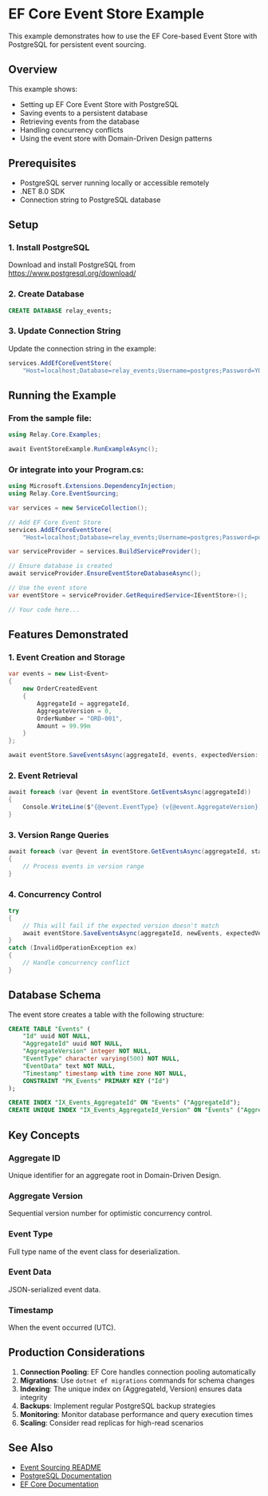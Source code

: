 # EF Core Event Store Example

This example demonstrates how to use the EF Core-based Event Store with PostgreSQL for persistent event sourcing.

## Overview

This example shows:
- Setting up EF Core Event Store with PostgreSQL
- Saving events to a persistent database
- Retrieving events from the database
- Handling concurrency conflicts
- Using the event store with Domain-Driven Design patterns

## Prerequisites

- PostgreSQL server running locally or accessible remotely
- .NET 8.0 SDK
- Connection string to PostgreSQL database

## Setup

### 1. Install PostgreSQL

Download and install PostgreSQL from https://www.postgresql.org/download/

### 2. Create Database

```sql
CREATE DATABASE relay_events;
```

### 3. Update Connection String

Update the connection string in the example:

```csharp
services.AddEfCoreEventStore(
    "Host=localhost;Database=relay_events;Username=postgres;Password=YOUR_PASSWORD");
```

## Running the Example

### From the sample file:

```csharp
using Relay.Core.Examples;

await EventStoreExample.RunExampleAsync();
```

### Or integrate into your Program.cs:

```csharp
using Microsoft.Extensions.DependencyInjection;
using Relay.Core.EventSourcing;

var services = new ServiceCollection();

// Add EF Core Event Store
services.AddEfCoreEventStore(
    "Host=localhost;Database=relay_events;Username=postgres;Password=postgres");

var serviceProvider = services.BuildServiceProvider();

// Ensure database is created
await serviceProvider.EnsureEventStoreDatabaseAsync();

// Use the event store
var eventStore = serviceProvider.GetRequiredService<IEventStore>();

// Your code here...
```

## Features Demonstrated

### 1. Event Creation and Storage

```csharp
var events = new List<Event>
{
    new OrderCreatedEvent
    {
        AggregateId = aggregateId,
        AggregateVersion = 0,
        OrderNumber = "ORD-001",
        Amount = 99.99m
    }
};

await eventStore.SaveEventsAsync(aggregateId, events, expectedVersion: -1);
```

### 2. Event Retrieval

```csharp
await foreach (var @event in eventStore.GetEventsAsync(aggregateId))
{
    Console.WriteLine($"{@event.EventType} (v{@event.AggregateVersion})");
}
```

### 3. Version Range Queries

```csharp
await foreach (var @event in eventStore.GetEventsAsync(aggregateId, startVersion: 0, endVersion: 10))
{
    // Process events in version range
}
```

### 4. Concurrency Control

```csharp
try
{
    // This will fail if the expected version doesn't match
    await eventStore.SaveEventsAsync(aggregateId, newEvents, expectedVersion: 5);
}
catch (InvalidOperationException ex)
{
    // Handle concurrency conflict
}
```

## Database Schema

The event store creates a table with the following structure:

```sql
CREATE TABLE "Events" (
    "Id" uuid NOT NULL,
    "AggregateId" uuid NOT NULL,
    "AggregateVersion" integer NOT NULL,
    "EventType" character varying(500) NOT NULL,
    "EventData" text NOT NULL,
    "Timestamp" timestamp with time zone NOT NULL,
    CONSTRAINT "PK_Events" PRIMARY KEY ("Id")
);

CREATE INDEX "IX_Events_AggregateId" ON "Events" ("AggregateId");
CREATE UNIQUE INDEX "IX_Events_AggregateId_Version" ON "Events" ("AggregateId", "AggregateVersion");
```

## Key Concepts

### Aggregate ID
Unique identifier for an aggregate root in Domain-Driven Design.

### Aggregate Version
Sequential version number for optimistic concurrency control.

### Event Type
Full type name of the event class for deserialization.

### Event Data
JSON-serialized event data.

### Timestamp
When the event occurred (UTC).

## Production Considerations

1. **Connection Pooling**: EF Core handles connection pooling automatically
2. **Migrations**: Use `dotnet ef migrations` commands for schema changes
3. **Indexing**: The unique index on (AggregateId, Version) ensures data integrity
4. **Backups**: Implement regular PostgreSQL backup strategies
5. **Monitoring**: Monitor database performance and query execution times
6. **Scaling**: Consider read replicas for high-read scenarios

## See Also

- [Event Sourcing README](../../../src/Relay.Core/EventSourcing/README.md)
- [PostgreSQL Documentation](https://www.postgresql.org/docs/)
- [EF Core Documentation](https://learn.microsoft.com/ef/core/)
